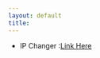 ```yaml
---
layout: default
title: 
---
```


- IP Changer :[Link Here](https://drive.google.com/file/d/1AESvJ4dDqRdheqZgXOJwpIzmyrmV9M3d) 